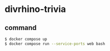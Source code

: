 # divrhino-trivia

## command

```bash
$ docker compose up
$ docker compose run --service-ports web bash
```
